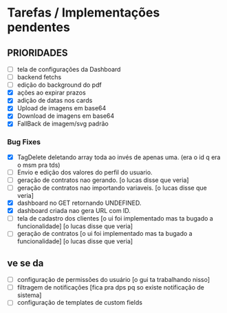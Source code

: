 # Tarefas / Implementações pendentes

## PRIORIDADES

- [ ] tela de configurações da Dashboard
- [ ] backend fetchs
- [ ] edição do background do pdf
- [x] ações ao expirar prazos
- [x] adição de datas nos cards
- [x] Upload de imagens em base64
- [x] Download de imagens em base64
- [x] FallBack de imagem/svg padrão

### Bug Fixes

- [x] TagDelete deletando array toda ao invés de apenas uma. (era o id q era o msm pra tds)
- [ ] Envio e edição dos valores do perfil do usuario.
- [ ] geração de contratos nao gerando. [o lucas disse que veria]
- [ ] geração de contratos nao importando variaveis. [o lucas disse que veria]
- [x] dashboard no GET retornando UNDEFINED.
- [x] dashboard criada nao gera URL com ID.
- [ ] tela de cadastro dos clientes [o ui foi implementado mas ta bugado a funcionalidade] [o lucas disse que veria]
- [ ] geração de contratos [o ui foi implementado mas ta bugado a funcionalidade] [o lucas disse que veria]

## ve se da

- [ ] configuração de permissões do usuário [o gui ta trabalhando nisso]
- [ ] filtragem de notificações [fica pra dps pq so existe notificação de sistema]
- [ ] configuração de templates de custom fields
